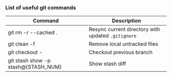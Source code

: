 ### List of useful git commands

| Command | Description |
| ------- | ----------- |
| git rm -r --cached .                | Resync current directory with updated `.gitignore` |
| git clean -f                        | Remove local untracked files |
| git checkout -                      | Checkout previous branch |
| git stash show -p stash@{STASH_NUM} | Show stash diff |
